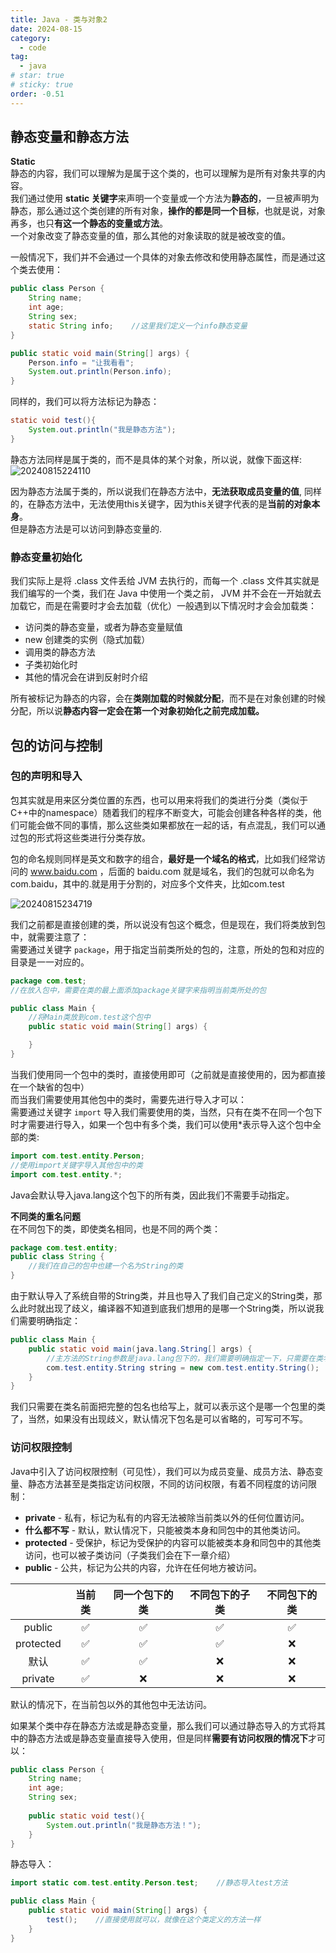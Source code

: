 ```yaml
---
title: Java - 类与对象2
date: 2024-08-15
category:
  - code
tag:
  - java
# star: true
# sticky: true
order: -0.51
---
```


## 静态变量和静态方法

**Static**  
静态的内容，我们可以理解为是属于这个类的，也可以理解为是所有对象共享的内容。  
我们通过使用 **static 关键字**来声明一个变量或一个方法为**静态的**，一旦被声明为静态，那么通过这个类创建的所有对象，**操作的都是同一个目标**，也就是说，对象再多，也只**有这一个静态的变量或方法**。  
一个对象改变了静态变量的值，那么其他的对象读取的就是被改变的值。  

一般情况下，我们并不会通过一个具体的对象去修改和使用静态属性，而是通过这个类去使用：

```java
public class Person {
    String name;
    int age;
    String sex;
    static String info;    //这里我们定义一个info静态变量
}
```

```java
public static void main(String[] args) {
    Person.info = "让我看看";
    System.out.println(Person.info);
}
```

同样的，我们可以将方法标记为静态：

```java
static void test(){
    System.out.println("我是静态方法");
}
```

静态方法同样是属于类的，而不是具体的某个对象，所以说，就像下面这样:  
![20240815224110](http://myimg.ekkosonya.cn/20240815224110.png)

因为静态方法属于类的，所以说我们在静态方法中，**无法获取成员变量的值**, 同样的，在静态方法中，无法使用this关键字，因为this关键字代表的是**当前的对象本身**。  
但是静态方法是可以访问到静态变量的.  

### 静态变量初始化

我们实际上是将 .class 文件丢给 JVM 去执行的，而每一个 .class 文件其实就是我们编写的一个类，我们在 Java 中使用一个类之前， JVM 并不会在一开始就去加载它，而是在需要时才会去加载（优化）一般遇到以下情况时才会会加载类：

- 访问类的静态变量，或者为静态变量赋值
- new 创建类的实例（隐式加载）
- 调用类的静态方法
- 子类初始化时
- 其他的情况会在讲到反射时介绍

所有被标记为静态的内容，会在**类刚加载的时候就分配**，而不是在对象创建的时候分配，所以说**静态内容一定会在第一个对象初始化之前完成加载。**  

## 包的访问与控制

### 包的声明和导入

包其实就是用来区分类位置的东西，也可以用来将我们的类进行分类（类似于C++中的namespace）随着我们的程序不断变大，可能会创建各种各样的类，他们可能会做不同的事情，那么这些类如果都放在一起的话，有点混乱，我们可以通过包的形式将这些类进行分类存放。  

包的命名规则同样是英文和数字的组合，**最好是一个域名的格式**，比如我们经常访问的 www.baidu.com ，后面的 baidu.com 就是域名，我们的包就可以命名为com.baidu，其中的.就是用于分割的，对应多个文件夹，比如com.test

![20240815234719](http://myimg.ekkosonya.cn/20240815234719.png)

我们之前都是直接创建的类，所以说没有包这个概念，但是现在，我们将类放到包中，就需要注意了：  
需要通过关键字 `package`，用于指定当前类所处的包的，注意，所处的包和对应的目录是一一对应的。

```java
package com.test;
//在放入包中，需要在类的最上面添加package关键字来指明当前类所处的包

public class Main {
    //将Main类放到com.test这个包中
    public static void main(String[] args) {

    }
}
```

当我们使用同一个包中的类时，直接使用即可（之前就是直接使用的，因为都直接在一个缺省的包中）  
而当我们需要使用其他包中的类时，需要先进行导入才可以：  
需要通过关键字 `import` 导入我们需要使用的类，当然，只有在类不在同一个包下时才需要进行导入，如果一个包中有多个类，我们可以使用*表示导入这个包中全部的类:

```java
import com.test.entity.Person;
//使用import关键字导入其他包中的类
import com.test.entity.*;
```

Java会默认导入java.lang这个包下的所有类，因此我们不需要手动指定。  

**不同类的重名问题**  
在不同包下的类，即使类名相同，也是不同的两个类：

```java
package com.test.entity;
public class String {   
    //我们在自己的包中也建一个名为String的类
}
```

由于默认导入了系统自带的String类，并且也导入了我们自己定义的String类，那么此时就出现了歧义，编译器不知道到底我们想用的是哪一个String类，所以说我们需要明确指定：  

```java
public class Main {
    public static void main(java.lang.String[] args) {
        //主方法的String参数是java.lang包下的，我们需要明确指定一下，只需要在类名前面添加包名就行了
        com.test.entity.String string = new com.test.entity.String();
    }
}
```

我们只需要在类名前面把完整的包名也给写上，就可以表示这个是哪一个包里的类了，当然，如果没有出现歧义，默认情况下包名是可以省略的，可写可不写。

### 访问权限控制

Java中引入了访问权限控制（可见性），我们可以为成员变量、成员方法、静态变量、静态方法甚至是类指定访问权限，不同的访问权限，有着不同程度的访问限制：

- **private** - 私有，标记为私有的内容无法被除当前类以外的任何位置访问。
- **什么都不写** - 默认，默认情况下，只能被类本身和同包中的其他类访问。
- **protected** - 受保护，标记为受保护的内容可以能被类本身和同包中的其他类访问，也可以被子类访问（子类我们会在下一章介绍）
- **public** - 公共，标记为公共的内容，允许在任何地方被访问。

|           | 当前类 | 同一个包下的类 | 不同包下的子类 | 不同包下的类 |
| :-------: | :----: | :------------: | :------------: | :----------: |
|  public   |   ✅    |       ✅        |       ✅        |      ✅       |
| protected |   ✅    |       ✅        |       ✅        |      ❌       |
|   默认    |   ✅    |       ✅        |       ❌        |      ❌       |
|  private  |   ✅    |       ❌        |       ❌        |      ❌       |

默认的情况下，在当前包以外的其他包中无法访问。  

如果某个类中存在静态方法或是静态变量，那么我们可以通过静态导入的方式将其中的静态方法或是静态变量直接导入使用，但是同样**需要有访问权限的情况下**才可以：

```java
public class Person {
    String name;
    int age;
    String sex;
    
    public static void test(){
        System.out.println("我是静态方法！");
    }
}
```

静态导入：

```java
import static com.test.entity.Person.test;    //静态导入test方法

public class Main {
    public static void main(String[] args) {
        test();    //直接使用就可以，就像在这个类定义的方法一样
    }
}
```